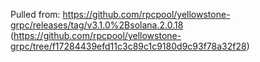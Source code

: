 Pulled from:
https://github.com/rpcpool/yellowstone-grpc/releases/tag/v3.1.0%2Bsolana.2.0.18
(https://github.com/rpcpool/yellowstone-grpc/tree/f17284439efd11c3c89c1c9180d9c93f78a32f28)